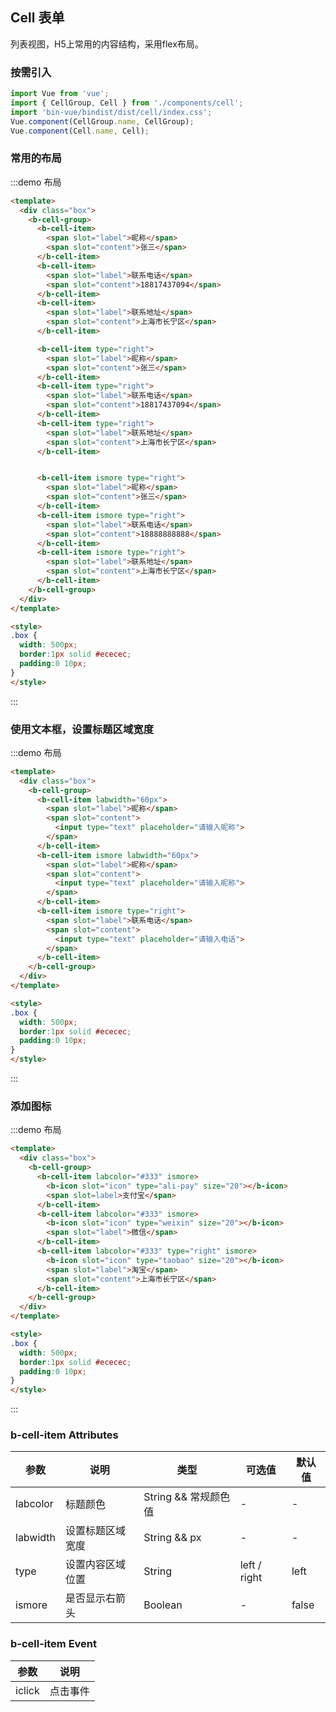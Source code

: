 ## Cell 表单
列表视图，H5上常用的内容结构，采用flex布局。

### 按需引入
```javascript
import Vue from 'vue';
import { CellGroup, Cell } from './components/cell';
import 'bin-vue/bindist/dist/cell/index.css';
Vue.component(CellGroup.name, CellGroup);
Vue.component(Cell.name, Cell);
```

### 常用的布局

:::demo 布局

```html
<template>
  <div class="box">
    <b-cell-group>
      <b-cell-item>
        <span slot="label">昵称</span>
        <span slot="content">张三</span>
      </b-cell-item>
      <b-cell-item>
        <span slot="label">联系电话</span>
        <span slot="content">18817437094</span>
      </b-cell-item>
      <b-cell-item>
        <span slot="label">联系地址</span>
        <span slot="content">上海市长宁区</span>
      </b-cell-item>

      <b-cell-item type="right">
        <span slot="label">昵称</span>
        <span slot="content">张三</span>
      </b-cell-item>
      <b-cell-item type="right">
        <span slot="label">联系电话</span>
        <span slot="content">18817437094</span>
      </b-cell-item>
      <b-cell-item type="right">
        <span slot="label">联系地址</span>
        <span slot="content">上海市长宁区</span>
      </b-cell-item>


      <b-cell-item ismore type="right">
        <span slot="label">昵称</span>
        <span slot="content">张三</span>
      </b-cell-item>
      <b-cell-item ismore type="right">
        <span slot="label">联系电话</span>
        <span slot="content">18888888888</span>
      </b-cell-item>
      <b-cell-item ismore type="right">
        <span slot="label">联系地址</span>
        <span slot="content">上海市长宁区</span>
      </b-cell-item>
    </b-cell-group>
  </div>
</template>

<style>
.box {
  width: 500px;
  border:1px solid #ececec;
  padding:0 10px;
}
</style>
```
:::

### 使用文本框，设置标题区域宽度
:::demo 布局

```html
<template>
  <div class="box">
    <b-cell-group>
      <b-cell-item labwidth="60px">
        <span slot="label">昵称</span>
        <span slot="content">
          <input type="text" placeholder="请输入昵称">
        </span>
      </b-cell-item>
      <b-cell-item ismore labwidth="60px">
        <span slot="label">昵称</span>
        <span slot="content">
          <input type="text" placeholder="请输入昵称">
        </span>
      </b-cell-item>
      <b-cell-item ismore type="right">
        <span slot="label">联系电话</span>
        <span slot="content">
          <input type="text" placeholder="请输入电话">
        </span>
      </b-cell-item>
    </b-cell-group>
  </div>
</template>

<style>
.box {
  width: 500px;
  border:1px solid #ececec;
  padding:0 10px;
}
</style>
```
:::

### 添加图标
:::demo 布局

```html
<template>
  <div class="box">
    <b-cell-group>
      <b-cell-item labcolor="#333" ismore>
        <b-icon slot="icon" type="ali-pay" size="20"></b-icon>
        <span slot=label>支付宝</span>
      </b-cell-item>
      <b-cell-item labcolor="#333" ismore>
        <b-icon slot="icon" type="weixin" size="20"></b-icon>
        <span slot="label">微信</span>
      </b-cell-item>
      <b-cell-item labcolor="#333" type="right" ismore>
        <b-icon slot="icon" type="taobao" size="20"></b-icon>
        <span slot="label">淘宝</span>
        <span slot="content">上海市长宁区</span>
      </b-cell-item>
    </b-cell-group>
  </div>
</template>

<style>
.box {
  width: 500px;
  border:1px solid #ececec;
  padding:0 10px;
}
</style>
```
:::

### b-cell-item Attributes
| 参数        | 说明                       | 类型         | 可选值   | 默认值   |
|-------------|--------------------------- |------------- |----------|----------|
| labcolor        | 标题颜色          | String && 常规颜色值       | -       | -        |
| labwidth       | 设置标题区域宽度  | String && px       | -       | -      |
| type     | 设置内容区域位置  | String       | left / right     | left    |
| ismore     | 是否显示右箭头  | Boolean       | -     | false    |

### b-cell-item Event
| 参数        | 说明                       |
|-------------|--------------------------- |
| iclick        | 点击事件          |